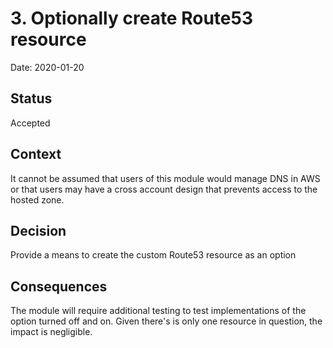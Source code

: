 # 3. Optionally create Route53 resource

Date: 2020-01-20

## Status

Accepted

## Context

It cannot be assumed that users of this module would manage DNS in AWS or that users may have a cross account design that prevents access to the hosted zone.

## Decision

Provide a means to create the custom Route53 resource as an option

## Consequences

The module will require additional testing to test implementations of the option turned off and on. Given there's is only one resource in question, the impact is negligible.
